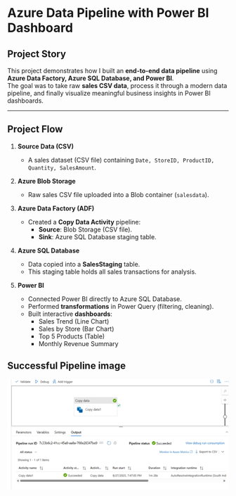 #  Azure Data Pipeline with Power BI Dashboard

##  Project Story
This project demonstrates how I built an **end-to-end data pipeline** using **Azure Data Factory, Azure SQL Database, and Power BI**.  
The goal was to take raw **sales CSV data**, process it through a modern data pipeline, and finally visualize meaningful business insights in Power BI dashboards.

---

##  Project Flow
1. **Source Data (CSV)**
   - A sales dataset (CSV file) containing `Date, StoreID, ProductID, Quantity, SalesAmount`.

2. **Azure Blob Storage**
   - Raw sales CSV file uploaded into a Blob container (`salesdata`).

3. **Azure Data Factory (ADF)**
   - Created a **Copy Data Activity** pipeline:
     - **Source**: Blob Storage (CSV file).  
     - **Sink**: Azure SQL Database staging table.  

4. **Azure SQL Database**
   - Data copied into a **SalesStaging** table.  
   - This staging table holds all sales transactions for analysis.

5. **Power BI**
   - Connected Power BI directly to Azure SQL Database.  
   - Performed **transformations** in Power Query (filtering, cleaning).  
   - Built interactive **dashboards**:
     -  Sales Trend (Line Chart)  
     -  Sales by Store (Bar Chart)  
     -  Top 5 Products (Table)  
     -  Monthly Revenue Summary
    
## Successful Pipeline image

![image alt](https://github.com/HariPrasath10112003/data-pipeline-sales-dashboard/blob/main/Screenshot%202025-08-27%20194915.png)

